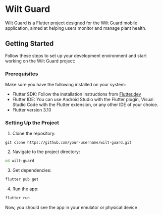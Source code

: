 # Wilt Guard

Wilt Guard is a Flutter project designed for the Wilt Guard mobile application, aimed at helping users monitor 
and manage plant health.

## Getting Started

Follow these steps to set up your development environment and start working on the Wilt Guard project:

### Prerequisites

Make sure you have the following installed on your system:
- Flutter SDK: Follow the installation instructions from [Flutter.dev](https://flutter.dev/docs/get-started/install)
- Flutter IDE: You can use Android Studio with the Flutter plugin, Visual Studio Code with the Flutter extension, or any other IDE of your choice.
- Flutter version 3.10

### Setting Up the Project

1. Clone the repository:

```code
git clone https://github.com/your-username/wilt-guard.git
```

2. Navigate to the project directory:

```bash
cd wilt-guard
```

3. Get dependencies:

```bash
flutter pub get
```

4. Run the app:

```bash
flutter run
```
Now, you should see the app in your emulator or physical device